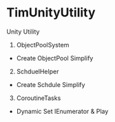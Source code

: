 # TimUnityUtility
Unity Utility

1. ObjectPoolSystem
  - Create ObjectPool Simplify
2. SchduelHelper
  - Create Schdule Simplify 
3. CoroutineTasks
  - Dynamic Set IEnumerator & Play
